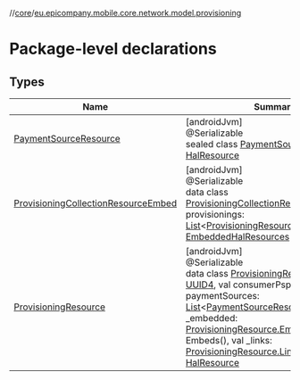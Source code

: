 //[core](../../index.md)/[eu.epicompany.mobile.core.network.model.provisioning](index.md)

# Package-level declarations

## Types

| Name | Summary |
|---|---|
| [PaymentSourceResource](-payment-source-resource/index.md) | [androidJvm]<br>@Serializable<br>sealed class [PaymentSourceResource](-payment-source-resource/index.md) : [HalResource](../eu.epicompany.mobile.core.network.hypermedia/-hal-resource/index.md) |
| [ProvisioningCollectionResourceEmbed](-provisioning-collection-resource-embed/index.md) | [androidJvm]<br>@Serializable<br>data class [ProvisioningCollectionResourceEmbed](-provisioning-collection-resource-embed/index.md)(val provisionings: [List](https://kotlinlang.org/api/latest/jvm/stdlib/kotlin.collections/-list/index.html)&lt;[ProvisioningResource](-provisioning-resource/index.md)&gt;) : [EmbeddedHalResources](../eu.epicompany.mobile.core.network.hypermedia/-embedded-hal-resources/index.md) |
| [ProvisioningResource](-provisioning-resource/index.md) | [androidJvm]<br>@Serializable<br>data class [ProvisioningResource](-provisioning-resource/index.md)(val id: [UUID4](../eu.epicompany.mobile.core.datatypes/index.md#545543244%2FClasslikes%2F-1060529556), val consumerPspId: [UUID4](../eu.epicompany.mobile.core.datatypes/index.md#545543244%2FClasslikes%2F-1060529556), val paymentSources: [List](https://kotlinlang.org/api/latest/jvm/stdlib/kotlin.collections/-list/index.html)&lt;[PaymentSourceResource](-payment-source-resource/index.md)&gt;, val _embedded: [ProvisioningResource.Embeds](-provisioning-resource/-embeds/index.md) = Embeds(), val _links: [ProvisioningResource.Links](-provisioning-resource/-links/index.md) = Links()) : [HalResource](../eu.epicompany.mobile.core.network.hypermedia/-hal-resource/index.md) |
